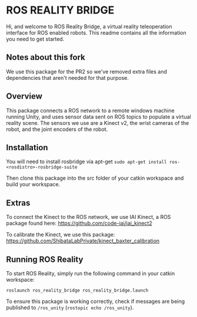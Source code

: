 # ROS REALITY BRIDGE

Hi, and welcome to ROS Reality Bridge, a virtual reality teleoperation interface for ROS enabled robots. This readme contains all the information you need to get started.

## Notes about this fork

We use this package for the PR2 so we've removed extra files and dependencies that aren't needed for that purpose.

## Overview

This package connects a ROS network to a remote windows machine running Unity, and uses sensor data sent on ROS topics to populate a virtual reality scene. The sensors we use are a Kinect v2, the wrist cameras of the robot, and the joint encoders of the robot.

## Installation

You will need to install rosbridge via apt-get ```sudo apt-get install ros-<rosdistro>-rosbridge-suite```

Then clone this package into the src folder of your catkin workspace and build your workspace.

## Extras

To connect the Kinect to the ROS network, we use IAI Kinect, a ROS package found here: https://github.com/code-iai/iai_kinect2

To calibrate the Kinect, we use this package: https://github.com/ShibataLabPrivate/kinect_baxter_calibration

## Running ROS Reality

To start ROS Reality, simply run the following command in your catkin workspace:

``roslaunch ros_reality_bridge ros_reality_bridge.launch``

To ensure this package is working correctly, check if messages are being published to `/ros_unity` (```rostopic echo /ros_unity```).
